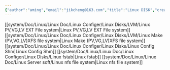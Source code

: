 ```yaml
---
{"author":"aming","email":"jikcheng@163.com","title":"Linux DISK","creation_date":"2022-09-01 15:19","Last modified date":"2022-11-25 16:00","tags":"Linux DISK","File Folder with relative path":"system/Doc/Linux/Linux Doc/Linux Configer/Linux Disks","remark":null,"other":null,"dg-publish":true,"permalink":"/system/doc/linux/linux-doc/linux-configer/linux-disks/linux-disk/","dgPassFrontmatter":true}
---
```



[[system/Doc/Linux/Linux Doc/Linux Configer/Linux Disks/LVM/Linux PV,VG,LV EXT File system\|Linux PV,VG,LV EXT File system]]
[[system/Doc/Linux/Linux Doc/Linux Configer/Linux Disks/LVM/Linux Make (PV,VG,LV)XFS file system\|Linux Make (PV,VG,LV)XFS file system]]
[[system/Doc/Linux/Linux Doc/Linux Configer/Linux Disks/Linux Config Shm\|Linux Config Shm]]
[[system/Doc/Linux/Linux Doc/Linux Configer/Linux Disks/Linux fstab\|Linux fstab]]
[[system/Doc/Linux/Linux Doc/Linux Server soft/Linux nfs file system\|Linux nfs file system]]